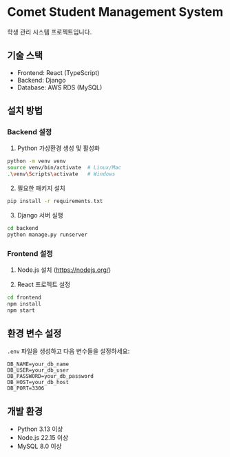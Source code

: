 # Comet Student Management System

학생 관리 시스템 프로젝트입니다.

## 기술 스택

- Frontend: React (TypeScript)
- Backend: Django
- Database: AWS RDS (MySQL)

## 설치 방법

### Backend 설정

1. Python 가상환경 생성 및 활성화

```bash
python -m venv venv
source venv/bin/activate  # Linux/Mac
.\venv\Scripts\activate   # Windows
```

2. 필요한 패키지 설치

```bash
pip install -r requirements.txt
```

3. Django 서버 실행

```bash
cd backend
python manage.py runserver
```

### Frontend 설정

1. Node.js 설치 (https://nodejs.org/)

2. React 프로젝트 설정

```bash
cd frontend
npm install
npm start
```

## 환경 변수 설정

`.env` 파일을 생성하고 다음 변수들을 설정하세요:

```
DB_NAME=your_db_name
DB_USER=your_db_user
DB_PASSWORD=your_db_password
DB_HOST=your_db_host
DB_PORT=3306
```

## 개발 환경

- Python 3.13 이상
- Node.js 22.15 이상
- MySQL 8.0 이상
